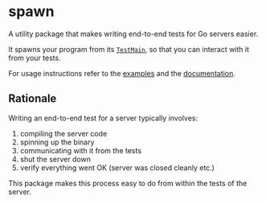 spawn
===============

A utility package that makes writing end-to-end tests for Go servers easier.

It spawns your program from its [`TestMain`](https://golang.org/pkg/testing/#hdr-Main),
so that you can interact with it from your tests.

For usage instructions refer to the [examples](examples/) and the
[documentation](https://godoc.org/github.com/agis/spawn).

Rationale
--------------
Writing an end-to-end test for a server typically involves:

1) compiling the server code
2) spinning up the binary
3) communicating with it from the tests
4) shut the server down
5) verify everything went OK (server was closed cleanly etc.)

This package makes this process easy to do from within the tests of the server.
